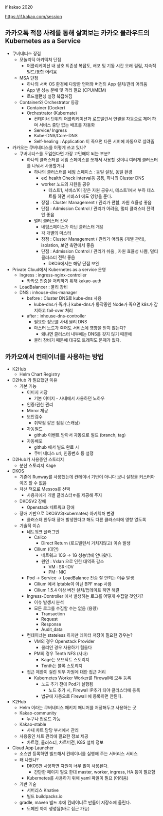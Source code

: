 if kakao 2020

https://if.kakao.com/session


## 카카오톡 적용 사례를 통해 살펴보는 카카오 클라우드의 Kubernetes as a Service
- 쿠버네티스 장점
  - 모놀리틱 아키텍처 단점
    - 어플리케이션 내 상호 의존성 복잡도, 배포 및 기동 시간 오래 걸림, 지속적 빌드/통합 어려움
  - MSA 단점
    - 하나의 서버 OS 환경에 다양한 언어와 버전의 App 설치/관리 어려움
    - App 별 성능 분배 및 격리 필요 (CPU/MEM)
    - 로드밸런싱 설정 복잡해짐
  - Container와 Orchestrator 등장
    - Container (Docker)
    - Orchestrator (Kubernate)
      - 컨테이너 단위의 어플리케이션과 로드밸런서 연결을 자동으로 제어 하며 서비스 중단 없는 배포를 자동화
      - Service/ Ingress
      - Kube-DNS/Core-DNS
      - Self-healing : Application 이 죽으면 다른 서버에 자동으로 살려줌
- 카카오는 쿠버네티스를 어떻게 쓰고 있나?
  - 쿠버네티스를 도입한다면 가장 고민해야 되는 부분?
    - 하나의 클러스터를 네임 스페이스를 쪼개서 사용할 것이냐 여러개 클러스터를 나눠서 사용할거냐
      - 하나의 클러스터를 네임 스페이스 : 동일 설정, 동일 환경
        - ex) health Check interval등 공통, 하나의 Cluster DNS
        - worker 노드의 자원을 공유
          - 테스트1, 서비스1이 같은 자원 공유시, 테스트1에서 부하 테스트를 하면 서비스1 에도 영향을 준다.
        - 장점 : Cluster Management  / 관리가 편함, 자원 효율성 좋음
        - 단점 : Admission Control / 관리가 어려움, 멀티 클러스터 전략 안 좋음
      - 멀티 클러스터 전략
        - 네임스페이스가 아닌 클러스터 개념
        - 각 개별의 마스터
        - 장점 : Cluster Management  / 관리가 어려움 (개별 관리), isolation, 보안 측면에서 좋음
        - 단점 : Admission Control / 관리가 쉬움 , 자원 효율성 나쁨, 멀티 클러스터 전략 좋음
          - DKOS에서는 해당 단점 보완
- Private Cloud에서 Kubernetes as a service 운영
  - Ingress : ingress-nginx-controller
    - 카카오 인증을 처리하기 위해 kakao-auth
  - LoadBalancer : 물리 장비
  - DNS : inhouse-dns-manager
    - before : Cluster DNS로 kube-dns 사용
      - kube-dns가 죽거나 kube-dns가 동작중인 Node가 죽으면 k8s가 감지하고 fail-over 처리
    - after : inhouse-dns-controller
      - 필요한 정보를 사내 물리 DNS
      - 마스터 노드가 죽어도 서비스에 영향을 받지 않는다?
        - 왜냐면 클러스터 내부에는 DNS를 갖지 않기 때문에
      - 물리 장비기 때문에 대규모 트래픽도 문제가 없다.



## 카카오에서 컨테이너를 사용하는 방법
- K2Hub
  - Helm Chart Registry
- D2Hub 가 필요했던 이유
  - 기본 기능
    - 이미지 저장
      - 기본 이미지 - 사내에서 사용하던 노하우
    - 인증/권한 관리
    - Mirror 제공
    - 보안검수
      - 취약점 같은 점검 (스캐닝)
    - 자동빌드
      - github 이벤트 받아서 자동으로 빌드 (branch, tag)
    - 자동배포
      - github 에서 빌드 완료 시
      - 쿠버 네티스 url, 인증번호 등 설정
- D2Hub가 사용중인 스토리지
  - 분산 스토리지 Kage
- DKOS
  - 기존에 Runway를 사용했는데 컨테이너 기반이 아니다 보니 설정을 커스터마이즈 할 수 없음
  - 차선 책으로 Messos를 선택
    - 사용자에게 개별 클러스터ㅎ를 제공해 주자
  - DKOSV2 장애
    - Openstack 네트워크 장애
  - 장애 기반으로 DKOSV3(kubernates) 아키텍처 변경
    - 클러스터 한두대 장애 발생한다고 해도 다른 클러스터에 영향 없도록
  - 기술적 이슈
    - 네트워크 플러그인
      - Calico
        - Direct Return (로드벨런서 거치지않고) 이슈 발생
      - Cilium (대안)
        - 네트워크 10G → 1G 성능밖에 안나왔다.
        - 원인 : Vxlan 으로 인한 대역폭 감소
          - VM : SR-IOV
          - PM : NIC
    - Pod → Service → LoadBalance 전송 잘 안되는 이슈 발생
      - Cilium 에서 Iptable이 아닌 BPF map 사용
      - Cilium 1.5.4 이상 버전 설치/업데이트 하면 해결
    - Ingress-Controller 에서 발생하는 로그를 어떻게 수집할 것인가?
      - 이슈 발생시 분석
      - 모든 로그를 수집할 수는 없음 (용량)
        - Transaction
        - Request
        - Response
        - Audit_data
    - 컨테이너는 stateless 하지만 데이터 저장이 필요한 경우는?
      - VM의 경우 Openstack Provider
        - 물리인 경우 사용하기 힘들다
      - PM의 경우 Tenth NFS (사내)
        - Kage는 오브젝트 스토리지
        - Tenth는 블록 스토리지
    - 접근 제한이 걸린 외부 자원에 대한 접근 처리
      - Kubernetes Worker Worker를 Firewall에 모두 등록
        - 노드 추가 전에 Pod가 실행됨
          - 노드 추가 시, Firewall IP추가 되야 클러스터에 등록
        - 법규에 자동으로 Firewall 에 등록하면 안된다.
- K2Hub
  - Helm 이라는 쿠버네티스 패키지 매니저를 저장해두고 사용하는 곳
  - Kakao-community
    - 누구나 업로드 가능
  - Kakao-stable
    - 사내 차트 담당 부서에서 관리
  - 사용중인 차트 관리에 필요한 정보 제공
    - 차트명, 클러스터, 차트버전, K8S 설치 정보
- Cloud App Launcher
  - 소스만 등록하면 빌드해서 컨테이너를 실행해 주는 서버리스 서비스
  - 왜 나왔나?
    - DKOS만 사용하면 자원이 너무 많이 사용된다.
      - 간단한 페이지 필요 한대 master, worker, ingress, HA 등이 필요함
    - Kubernetes를 사용하기 위해 yaml 파일이 필요 (어려움)
  - 기반 기술 
    - 서버리스 Knative
    - 빌드 buildpacks.io
  - gradle, maven 빌드 후에 컨테이너로 만들어 저장소에 올린다.
    - 도메인 까지 생성됨(바로 접근 가능)
